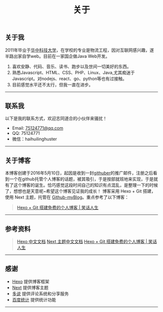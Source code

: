 ﻿---
title: 关于
---

## 关于我
2011年毕业于[华中科技大学][6]，在学校的专业是物流工程，因对互联网感兴趣，遂半路出家自学web。目前在一家国企做Java Web开发。

 1. 喜欢安静、代码、音乐、读书、跑步以及世间一切美好的东西。
 2. 熟悉Javascript、HTML、CSS、PHP、Linux、Java,尤其痴迷于Javascript。对nodejs、react、go、python等也有过接触。
 3. 目前感觉水平还不太行，但我一直在进步。

---
## 联系我

以下是我的联系方式，欢迎志同道合的小伙伴来骚扰！

-   <span class="fa fa-envelope"></span> Email: 75124771@qq.com
-   <span class="fa fa-qq"></span> QQ: 75124771
-   <span class="fa fa-wechat"></span> 微信：haihuilinghuster

---
## 关于博客

 本博客创建于2016年5月10日，起因是收到一封[githuber][1]的推广邮件，注册之后看到一个在github托管个人博客的话题，被其吸引，于是按部就班地来实现，于是就有了这个博客的诞生。恰巧感觉这段时间自己的知识有点混乱，是整理一下的时候了，想想也是天意呢~希望这个博客见证我的成长！
博客采用 Hexo + Git 搭建，使用 Next 主题，托管在 [Github-myBlog][2]。重点参考了以下博客：

> [Hexo + Git 搭建免费的个人博客 | 笑话人生][3]
 
---

## 参考资料

> [Hexo 中文文档][4]
> [Next 主题中文文档][5]
> [Hexo + Git 搭建免费的个人博客 | 笑话人生][3]

---

## 感谢

 -   [Hexo][] 提供博客框架
 -   [Next][] 提供博客主题
 -   [多说][] 提供评论系统和分享服务
 -   [百度统计][] 提供统计功能

---
[1]: http://githuber.cn/ "githuber"
[2]: https://github.com/haihuiling/myBlog
[3]:http://www.cylong.com/blog/2016/04/19/hexo-git/ "Hexo + Git 搭建免费的个人博客 | 笑话人生"
[4]:https://hexo.io/zh-cn/docs/ "Hexo 中文文档"
[5]:http://theme-next.iissnan.com/ "Next主题中文文档"
[6]:http://baike.baidu.com/view/4497.htm "华中科技大学"
[Hexo]: https://hexo.io/zh-cn/ "Hexo"
[Next]: http://theme-next.iissnan.com/ "Next"
[多说]: http://duoshuo.com/ "多说"
[百度统计]: http://tongji.baidu.com/ "百度统计"


 






